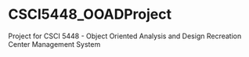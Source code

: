 # CSCI5448_OOADProject
Project for CSCI 5448 - Object Oriented Analysis and Design
Recreation Center Management System